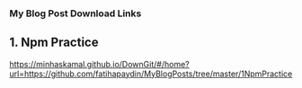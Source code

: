 ### My Blog Post Download Links

## 1. Npm Practice 
https://minhaskamal.github.io/DownGit/#/home?url=https://github.com/fatihapaydin/MyBlogPosts/tree/master/1NpmPractice